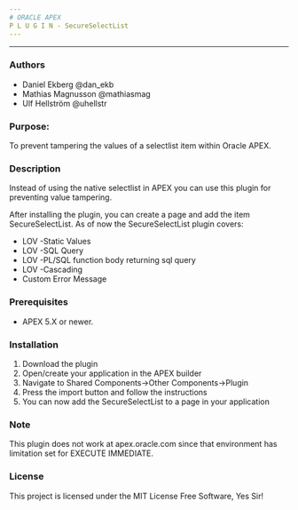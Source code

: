 ```yaml
---
# ORACLE APEX  
P L U G I N - SecureSelectList
---
```

---
### Authors
* Daniel Ekberg @dan_ekb
* Mathias Magnusson @mathiasmag 
* Ulf Hellström @uhellstr 
### Purpose:
To prevent tampering the values of a selectlist item within Oracle APEX.
### Description
Instead of using the native selectlist in APEX you can use this plugin 
for preventing value tampering. 

After installing the plugin, you can create a page and add the item
SecureSelectList. 
As of now the SecureSelectList plugin covers:
* LOV -Static Values
* LOV -SQL Query
* LOV -PL/SQL function body returning sql query
* LOV -Cascading
* Custom Error Message

### Prerequisites
* APEX 5.X or newer.
### Installation
1. Download the plugin
2. Open/create your application in the APEX builder
3. Navigate to Shared Components->Other Components->Plugin
4. Press the import button and follow the instructions
5. You can now add the SecureSelectList to a page in your application
### Note
This plugin does not work at apex.oracle.com since that environment 
has limitation set for EXECUTE IMMEDIATE.
### License
This project is licensed under the MIT License
Free Software, Yes Sir!
